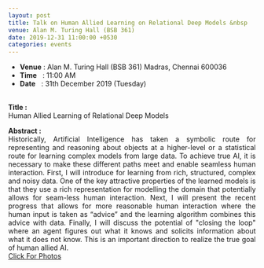 ```yaml
---
layout: post
title: Talk on Human Allied Learning on Relational Deep Models &nbsp          &nbsp   by Prof. Sriraam Natarajan
venue: Alan M. Turing Hall (BSB 361)
date: 2019-12-31 11:00:00 +0530
categories: events
---
```


<ul class="mb-5" >
      <li><b>Venue</b> : Alan M. Turing Hall (BSB 361) Madras, Chennai 600036 </li>
      <li><b>Time</b>&nbsp;&nbsp; : 11:00 AM</li>
       <li><b>Date</b>&nbsp;&nbsp; : 31th December 2019 (Tuesday)</li>
</ul>

 <br><strong>Title :</strong>
 <br>Human Allied Learning of Relational Deep Models <br>

<div align="justify"><strong> Abstract :</strong><br>Historically, Artificial Intelligence has taken a symbolic route for representing and reasoning about objects at a higher-level or a statistical route for learning complex models from large data. To achieve true AI, it is necessary to make these different paths meet and enable seamless human interaction. First, I will introduce for learning from rich, structured, complex and noisy data. One of the key attractive properties of the learned models is that they use a rich representation for modelling the domain that potentially allows for seam-less human interaction. Next, I will present the recent progress that allows for more reasonable human interaction where the human input is taken as “advice” and the learning algorithm combines this advice with data. Finally, I will discuss the potential of "closing the loop" where an agent figures out what it knows and solicits information about what it does not know. This is an important direction to realize the true goal of human allied AI.<br><a href="https://rbc-dsai.iitm.ac.in/events/2019/12/31/Seminar-photos.html">Click For Photos</a><br><br></div>


      
